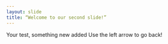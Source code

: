 ```yaml
---
layout: slide
title: “Welcome to our second slide!”
---
```

Your test, something new added
Use the left arrow to go back!
